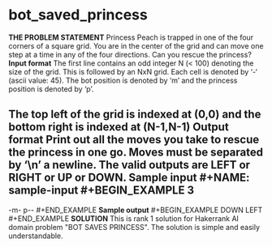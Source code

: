 # bot_saved_princess

**THE PROBLEM STATEMENT**
  Princess Peach is trapped in one of the four corners of a square grid.
  You are in the center of the grid and can move one step at a time in
  any of the four directions. Can you rescue the princess?
**Input format**
   The first line contains an odd integer N (< 100) denoting the size of
   the grid. This is followed by an NxN grid. Each cell is denoted by ‘-‘
   (ascii value: 45). The bot position is denoted by ‘m’ and the princess
   position is denoted by ‘p’.

   The top left of the grid is indexed at (0,0) and the bottom right is
   indexed at (N-1,N-1)
**Output format**
   Print out all the moves you take to rescue the princess in one go.
   Moves must be separated by ‘\n’ a newline. The valid outputs are LEFT
   or RIGHT or UP or DOWN.
**Sample input**
   #+NAME: sample-input
   #+BEGIN_EXAMPLE
   3
   ---
   -m-
   p--
   #+END_EXAMPLE
**Sample output**
   #+BEGIN_EXAMPLE
   DOWN
   LEFT
   #+END_EXAMPLE
 **SOLUTION**
   This is rank 1 solution for Hakerrank AI domain problem "BOT SAVES PRINCESS". The solution is simple and easily understandable.  
